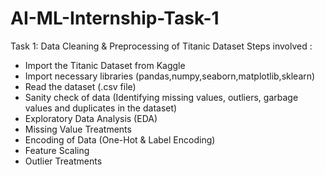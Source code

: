 # AI-ML-Internship-Task-1
Task 1: Data Cleaning &amp; Preprocessing of Titanic Dataset
Steps involved :
- Import the Titanic Dataset from Kaggle
- Import necessary libraries (pandas,numpy,seaborn,matplotlib,sklearn)
- Read the dataset (.csv file)
- Sanity check of data (Identifying missing values, outliers, garbage values and duplicates in the dataset)
- Exploratory Data Analysis (EDA)
- Missing Value Treatments
- Encoding of Data (One-Hot & Label Encoding)
- Feature Scaling
- Outlier Treatments
